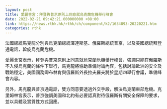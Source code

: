```yaml
---
layout: post
title: 愛麗舍宮：拜登與普京原則上同意就烏克蘭危機舉行峰會
date: 2022-02-21 09:42:21.000000000 +08:00
link: https://news.rthk.hk/rthk/ch/component/k2/1634893-20220221.htm
categories: rthk
---
```


法國總統馬克龍分別與烏克蘭總統澤連斯基、俄羅斯總統普京，以及美國總統拜登通電話，斡旋烏克蘭危機。

愛麗舍宮表示，拜登與普京原則上同意就烏克蘭危機舉行峰會，強調只能在俄羅斯不入侵烏克蘭的條件下舉行，馬克龍將協助準備討論內容，包括討論歐洲的安全及戰略穩定，美國國務卿布林肯與俄羅斯外長拉夫羅夫將於星期四舉行會議，準備峰會內容。

另外，馬克龍與普京通電話，雙方同意要透過外交手段，解決烏克蘭東部危機。克里姆林宮表示，普京強調美國和北約有必要認真對待俄羅斯有關安全保障的要求，並以具體及實質性方式回應。
